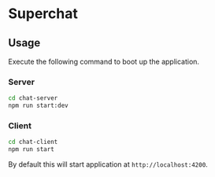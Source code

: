 # Superchat

## Usage

Execute the following command to boot up the application.

### Server

```bash
cd chat-server
npm run start:dev
```

### Client

```bash
cd chat-client
npm run start
```

By default this will start application at `http://localhost:4200`.
